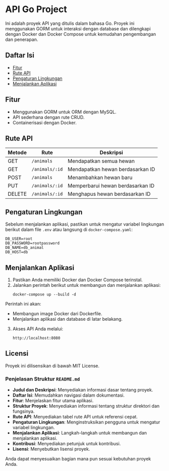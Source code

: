 # API Go Project

Ini adalah proyek API yang ditulis dalam bahasa Go. Proyek ini menggunakan GORM untuk interaksi dengan database dan dilengkapi dengan Docker dan Docker Compose untuk kemudahan pengembangan dan penerapan.

## Daftar Isi

- [Fitur](#fitur)
- [Rute API](#rute-api)
- [Pengaturan Lingkungan](#pengaturan-lingkungan)
- [Menjalankan Aplikasi](#menjalankan-aplikasi)

## Fitur

- Menggunakan GORM untuk ORM dengan MySQL.
- API sederhana dengan rute CRUD.
- Containerisasi dengan Docker.

## Rute API

| Metode | Rute           | Deskripsi                  |
|--------|----------------|----------------------------|
| GET    | `/animals`     | Mendapatkan semua hewan    |
| GET    | `/animals/:id` | Mendapatkan hewan berdasarkan ID |
| POST   | `/animals`     | Menambahkan hewan baru      |
| PUT    | `/animals/:id` | Memperbarui hewan berdasarkan ID |
| DELETE | `/animals/:id` | Menghapus hewan berdasarkan ID |

## Pengaturan Lingkungan

Sebelum menjalankan aplikasi, pastikan untuk mengatur variabel lingkungan berikut dalam file `.env` atau langsung di `docker-compose.yaml`:

```plaintext
DB_USER=root
DB_PASSWORD=rootpassword
DB_NAME=db_animal
DB_HOST=db
```

## Menjalankan Aplikasi
1. Pastikan Anda memiliki Docker dan Docker Compose terinstal.
2. Jalankan perintah berikut untuk membangun dan menjalankan aplikasi:
   ```
   docker-compose up --build -d
   
Perintah ini akan:
 - Membangun image Docker dari Dockerfile.
 - Menjalankan aplikasi dan database di latar belakang.

3. Akses API Anda melalui:
   ```
   http://localhost:8080

## Licensi
Proyek ini dilisensikan di bawah MIT License.

### Penjelasan Struktur `README.md`
- **Judul dan Deskripsi**: Menyediakan informasi dasar tentang proyek.
- **Daftar Isi**: Memudahkan navigasi dalam dokumentasi.
- **Fitur**: Menjelaskan fitur utama aplikasi.
- **Struktur Proyek**: Menyediakan informasi tentang struktur direktori dan fungsinya.
- **Rute API**: Menyediakan tabel rute API untuk referensi cepat.
- **Pengaturan Lingkungan**: Menginstruksikan pengguna untuk mengatur variabel lingkungan.
- **Menjalankan Aplikasi**: Langkah-langkah untuk membangun dan menjalankan aplikasi.
- **Kontribusi**: Menyediakan petunjuk untuk kontribusi.
- **Lisensi**: Menyebutkan lisensi proyek.

Anda dapat menyesuaikan bagian mana pun sesuai kebutuhan proyek Anda.
